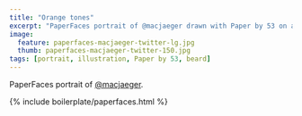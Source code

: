```yaml
---
title: "Orange tones"
excerpt: "PaperFaces portrait of @macjaeger drawn with Paper by 53 on an iPad."
image:   
  feature: paperfaces-macjaeger-twitter-lg.jpg
  thumb: paperfaces-macjaeger-twitter-150.jpg
tags: [portrait, illustration, Paper by 53, beard]
---
```


PaperFaces portrait of [@macjaeger](http://twitter.com/macjaeger).

{% include boilerplate/paperfaces.html %}